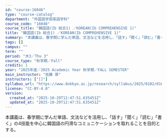 ```yaml
---
id: "course:16046"
type: "course-catalog"
department: "外国語学部英語学科"
course_code: "16046"
course_title: "韓国語(Ib 総合1) ／KOREAN(Ib COMPREHENSIVE 1)"
title: "韓国語(Ib 総合1) ／KOREAN(Ib COMPREHENSIVE 1)"
summary: "本講義は、春学期に学んだ単語、文法などを活用し、「話す」「聞く」「読む」「書く」の4技能を中心に韓国語の円滑なコミュニケーションを取れることを目的とする。"
tags: []
campus: ""
term: ""
period: "木3／Thu 3"
course_type: "秋学期／Fall"
credits: 1
year: "2025年度／2025 Academic Year 秋学期／FALL SEMESTER"
main_instructor: "佐藤 厚"
instructors: ["[]"]
syllabus_url: "https://www.dokkyo.ac.jp/research/syllabus/2025/0102/0102_16046_ja_JP.html"
license: "CC-BY-4.0"
version:
  created_at: "2025-10-29T12:47:51.635451Z"
  updated_at: "2025-10-29T12:47:51.635451Z"
---
```

本講義は、春学期に学んだ単語、文法などを活用し、「話す」「聞く」「読む」「書く」の4技能を中心に韓国語の円滑なコミュニケーションを取れることを目的とする。
